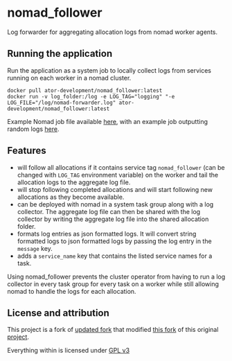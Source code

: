 # nomad_follower
Log forwarder for aggregating allocation logs from nomad worker agents.

## Running the application 
Run the application as a system job to locally collect logs from services running on each worker in a nomad cluster.
```
docker pull ator-development/nomad_follower:latest
docker run -v log_folder:/log -e LOG_TAG="logging" "-e LOG_FILE="/log/nomad-forwarder.log" ator-development/nomad_follower:latest
```

Example Nomad job file available [here](./nomad_follower.nomad), with an example job outputting random logs [here](./example.nomad).

## Features
 - will follow all allocations if it contains service tag ```nomad_follower``` (can be changed with `LOG_TAG` environment variable) on the worker and tail the allocation logs to the aggregate log file. 
 - will stop following completed allocations and will start following new allocations as they become available. 
 - can be deployed with nomad in a system task group along with a log collector. The aggregate log file can then be shared with the log collector by writing the aggregate log file into the shared allocation folder. 
 - formats log entries as json formatted logs. It will convert string formatted logs to json formatted logs by passing the log entry in the ```message``` key. 
 - adds a ```service_name``` key that contains the listed service names for a task.

Using nomad_follower prevents the cluster operator from having to run a log collector in every task group for every task on a worker while still allowing nomad to handle the logs for each allocation. 

## License and attribution

This project is a fork of [updated fork](https://github.com/sofixa/nomad_follower) that modified [this fork](https://github.com/sas1024/nomad_follower) of this original [project](https://github.com/adragoset/nomad_follower).

Everything within is licensed under [GPL v3](./LICENSE)
